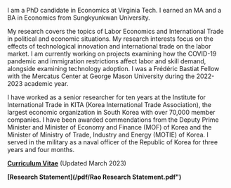 I am a PhD candidate in Economics at Virginia Tech. I earned an MA and a BA in Economics from Sungkyunkwan University.

My research covers the topics of Labor Economics and International Trade in political and economic situations. My research interests focus on the effects of technological innovation and international trade on the labor market. I am currently working on projects examining how the COVID-19 pandemic and immigration restrictions affect labor and skill demand, alongside examining technology adoption. I was a Frédéric Bastiat Fellow with the Mercatus Center at George Mason University during the 2022-2023 academic year.

I have worked as a senior researcher for ten years at the Institute for International Trade in KITA (Korea International Trade Association), the largest economic organization in South Korea with over 70,000 member companies. I have been awarded commendations from the Deputy Prime Minister and Minister of Economy and Finance (MOF) of Korea and the Minister of Ministry of Trade, Industry and Energy (MOTIE) of Korea. I served in the military as a naval officer of the Republic of Korea for three years and four months.

__[Curriculum Vitae](/pdf/Mun_CV.pdf")__ (Updated March 2023)

__[Research Statement](/pdf/Rao Research Statement.pdf")__ 
